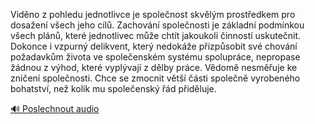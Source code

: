 
Viděno z pohledu jednotlivce je společnost skvělým prostředkem pro dosažení všech jeho cílů. Zachování společnosti je základní podmínkou všech plánů, které jednotlivec může chtít jakoukoli činností uskutečnit. Dokonce i vzpurný delikvent, který nedokáže přizpůsobit své chování požadavkům života ve společenském systému spolupráce, nepropase žádnou z výhod, které vyplývají z dělby práce. Vědomě nesměřuje ke zničení společnosti. Chce se zmocnit větší části společně vyrobeného bohatství, než kolik mu společenský řád přiděluje.

[🔊 Poslechnout audio](/data/7-paragraphs/audio/chapter_37/para_007-Vidno-z-pohledu-jednotlivce-je-spolenost-skvlm.mp3)
